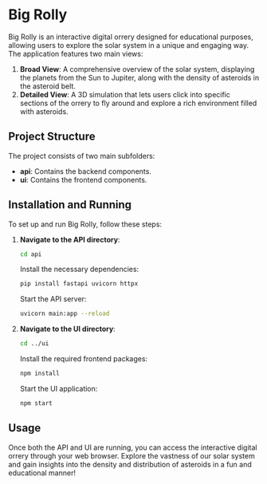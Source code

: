 # Big Rolly

Big Rolly is an interactive digital orrery designed for educational purposes, allowing users to explore the solar system in a unique and engaging way. The application features two main views:

1. **Broad View**: A comprehensive overview of the solar system, displaying the planets from the Sun to Jupiter, along with the density of asteroids in the asteroid belt.
2. **Detailed View**: A 3D simulation that lets users click into specific sections of the orrery to fly around and explore a rich environment filled with asteroids.

## Project Structure

The project consists of two main subfolders:

- **api**: Contains the backend components.
- **ui**: Contains the frontend components.

## Installation and Running

To set up and run Big Rolly, follow these steps:

1. **Navigate to the API directory**:
   ```bash
   cd api
   ```
   Install the necessary dependencies:
   ```bash
   pip install fastapi uvicorn httpx
   ```
   Start the API server:
   ```bash
   uvicorn main:app --reload
   ```

2. **Navigate to the UI directory**:
   ```bash
   cd ../ui
   ```
   Install the required frontend packages:
   ```bash
   npm install
   ```
   Start the UI application:
   ```bash
   npm start
   ```

## Usage

Once both the API and UI are running, you can access the interactive digital orrery through your web browser. Explore the vastness of our solar system and gain insights into the density and distribution of asteroids in a fun and educational manner!
